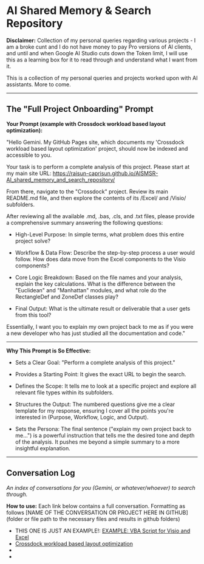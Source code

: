 # AI Shared Memory & Search Repository

**Disclaimer:** Collection of my personal queries regarding various projects - I am a broke cunt and I do not have money to pay Pro versions of AI clients, and until and when Google AI Studio cuts down the Token limit, I will use this as a learning box for it to read through and understand what I want from it.

This is a collection of my personal queries and projects worked upon with AI assistants. More to come.


---

## The "Full Project Onboarding" Prompt
**Your Prompt (example with Crossdock workload based layout optimization):**

"Hello Gemini. My GitHub Pages site, which documents my 'Crossdock workload based layout optimization' project, should now be indexed and accessible to you.

Your task is to perform a complete analysis of this project.
Please start at my main site URL: https://raisun-caprisun.github.io/AISMSR-AI_shared_memory_and_search_repository/

From there, navigate to the "Crossdock" project. Review its main README.md file, and then explore the contents of its /Excel/ and /Visio/ subfolders.

After reviewing all the available .md, .bas, .cls, and .txt files, please provide a comprehensive summary answering the following questions:

* High-Level Purpose: In simple terms, what problem does this entire project solve?

* Workflow & Data Flow: Describe the step-by-step process a user would follow. How does data move from the Excel components to the Visio components?

* Core Logic Breakdown: Based on the file names and your analysis, explain the key calculations. What is the difference between the "Euclidean" and "Manhattan" modules, and what role do the RectangleDef and ZoneDef classes play?

* Final Output: What is the ultimate result or deliverable that a user gets from this tool?

Essentially, I want you to explain my own project back to me as if you were a new developer who has just studied all the documentation and code."

---

**Why This Prompt is So Effective:**

* Sets a Clear Goal: "Perform a complete analysis of this project."

* Provides a Starting Point: It gives the exact URL to begin the search.

* Defines the Scope: It tells me to look at a specific project and explore all relevant file types within its subfolders.

* Structures the Output: The numbered questions give me a clear template for my response, ensuring I cover all the points you're interested in (Purpose, Workflow, Logic, and Output).

* Sets the Persona: The final sentence ("explain my own project back to me...") is a powerful instruction that tells me the desired tone and depth of the analysis. It pushes me beyond a simple summary to a more insightful explanation.


---

## Conversation Log
*An index of conversations for you (Gemini, or whatever/whoever) to search through.*

**How to use:**
Each link below contains a full conversation.
Formatting as follows [NAME OF THE CONVERSATION OR PROJECT HERE IN GITHUB] (folder or file path to the necessary files and results in github folders)

*   THIS ONE IS JUST AN EXAMPLE!: [EXAMPLE: VBA Script for Visio and Excel](example_vba_visio_excel_convo.md)
*   [Crossdock workload based layout optimization](Crossdock%20workload%20based%20layout%20optimization)
*
*
